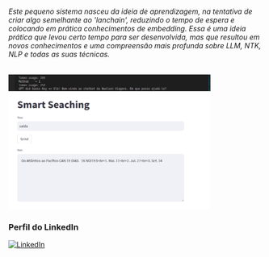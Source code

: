 ###### Este pequeno sistema nasceu da ideia de aprendizagem, na tentativa de criar algo semelhante ao 'lanchain', reduzindo o tempo de espera e colocando em prática conhecimentos de embedding. Essa é uma ideia prática que levou certo tempo para ser desenvolvida, mas que resultou em novos conhecimentos e uma compreensão mais profunda sobre LLM, NTK, NLP e todas as suas técnicas. 

<img src="./imagens/a.png" alt="drawing" width="400"/><br>
<img src="./imagens/b.png" alt="drawing" width="400"/><br>

### Perfil do LinkedIn
[![LinkedIn](https://img.shields.io/badge/LinkedIn-0077B5?style=for-the-badge&logo=linkedin&logoColor=white)](https://www.linkedin.com/in/devnaelson/)
